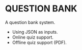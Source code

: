 # QUESTION BANK

A question bank system.

- Using JSON as inputs.
- Online quiz support.
- Offline quiz support (PDF).

